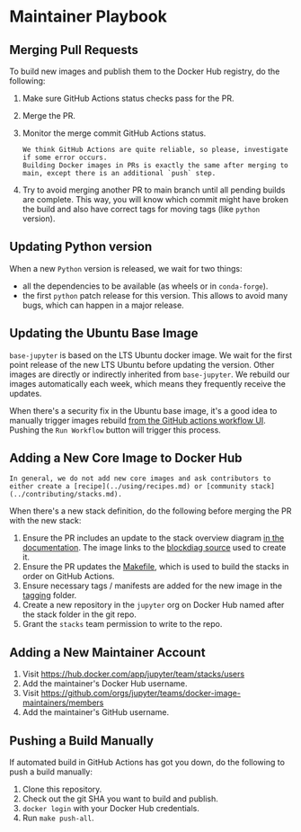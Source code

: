 # Maintainer Playbook

## Merging Pull Requests

To build new images and publish them to the Docker Hub registry, do the following:

1. Make sure GitHub Actions status checks pass for the PR.
2. Merge the PR.
3. Monitor the merge commit GitHub Actions status.

   ```{note}
   We think GitHub Actions are quite reliable, so please, investigate if some error occurs.
   Building Docker images in PRs is exactly the same after merging to main, except there is an additional `push` step.
   ```

4. Try to avoid merging another PR to main branch until all pending builds are complete.
   This way, you will know which commit might have broken the build and also have correct tags for moving tags (like `python` version).

## Updating Python version

When a new `Python` version is released, we wait for two things:

- all the dependencies to be available (as wheels or in `conda-forge`).
- the first `python` patch release for this version.
  This allows to avoid many bugs, which can happen in a major release.

## Updating the Ubuntu Base Image

`base-jupyter` is based on the LTS Ubuntu docker image.
We wait for the first point release of the new LTS Ubuntu before updating the version.
Other images are directly or indirectly inherited from `base-jupyter`.
We rebuild our images automatically each week, which means they frequently receive the updates.

When there's a security fix in the Ubuntu base image, it's a good idea to manually trigger images rebuild [from the GitHub actions workflow UI](https://github.com/jupyter/docker-stacks/actions/workflows/docker.yml).
Pushing the `Run Workflow` button will trigger this process.

## Adding a New Core Image to Docker Hub

```{note}
In general, we do not add new core images and ask contributors to either create a [recipe](../using/recipes.md) or [community stack](../contributing/stacks.md).
```

When there's a new stack definition, do the following before merging the PR with the new stack:

1. Ensure the PR includes an update to the stack overview diagram
   [in the documentation](https://github.com/jupyter/docker-stacks/blob/main/docs/using/selecting.md#image-relationships).
   The image links to the [blockdiag source](http://interactive.blockdiag.com/) used to create it.
2. Ensure the PR updates the [Makefile](https://github.com/jupyter/docker-stacks/blob/main/Makefile), which is used to build the stacks in order on GitHub Actions.
3. Ensure necessary tags / manifests are added for the new image in the [tagging](https://github.com/jupyter/docker-stacks/tree/main/tagging) folder.
4. Create a new repository in the `jupyter` org on Docker Hub named after the stack folder in the
   git repo.
5. Grant the `stacks` team permission to write to the repo.

## Adding a New Maintainer Account

1. Visit <https://hub.docker.com/app/jupyter/team/stacks/users>
2. Add the maintainer's Docker Hub username.
3. Visit <https://github.com/orgs/jupyter/teams/docker-image-maintainers/members>
4. Add the maintainer's GitHub username.

## Pushing a Build Manually

If automated build in GitHub Actions has got you down, do the following to push a build manually:

1. Clone this repository.
2. Check out the git SHA you want to build and publish.
3. `docker login` with your Docker Hub credentials.
4. Run `make push-all`.
